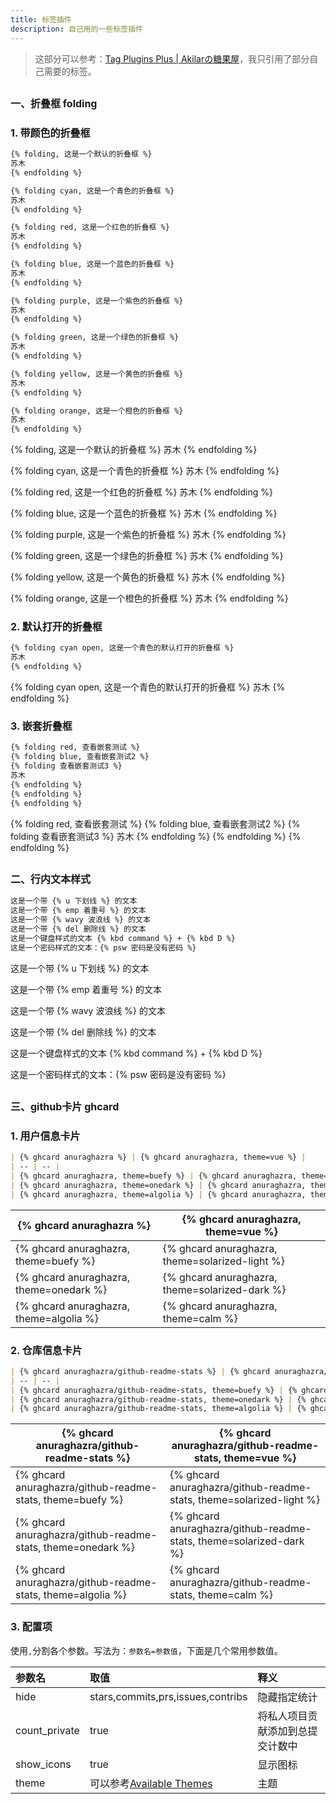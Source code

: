 ```yaml
---
title: 标签插件
description: 自己用的一些标签插件
---
```


> 这部分可以参考：[Tag Plugins Plus | Akilarの糖果屋](https://akilar.top/posts/615e2dec/)，我只引用了部分自己需要的标签。

## <font size=3>一、折叠框 folding</font>

### <font size=3>1. 带颜色的折叠框</font>

```markdown
{% folding, 这是一个默认的折叠框 %}
苏木
{% endfolding %}

{% folding cyan, 这是一个青色的折叠框 %}
苏木
{% endfolding %}

{% folding red, 这是一个红色的折叠框 %}
苏木
{% endfolding %}

{% folding blue, 这是一个蓝色的折叠框 %}
苏木
{% endfolding %}

{% folding purple, 这是一个紫色的折叠框 %}
苏木
{% endfolding %}

{% folding green, 这是一个绿色的折叠框 %}
苏木
{% endfolding %}

{% folding yellow, 这是一个黄色的折叠框 %}
苏木
{% endfolding %}

{% folding orange, 这是一个橙色的折叠框 %}
苏木
{% endfolding %}
```

{% folding, 这是一个默认的折叠框 %}
苏木
{% endfolding %}

{% folding cyan, 这是一个青色的折叠框 %}
苏木
{% endfolding %}

{% folding red, 这是一个红色的折叠框 %}
苏木
{% endfolding %}


{% folding blue, 这是一个蓝色的折叠框 %}
苏木
{% endfolding %}


{% folding purple, 这是一个紫色的折叠框 %}
苏木
{% endfolding %}


{% folding green, 这是一个绿色的折叠框 %}
苏木
{% endfolding %}


{% folding yellow, 这是一个黄色的折叠框 %}
苏木
{% endfolding %}

{% folding orange, 这是一个橙色的折叠框 %}
苏木
{% endfolding %}

### <font size=3>2. 默认打开的折叠框</font>

```markdown
{% folding cyan open, 这是一个青色的默认打开的折叠框 %}
苏木
{% endfolding %}
```

{% folding cyan open, 这是一个青色的默认打开的折叠框 %}
苏木
{% endfolding %}

### <font size=3>3. 嵌套折叠框</font>

```markdown
{% folding red, 查看嵌套测试 %}
{% folding blue, 查看嵌套测试2 %}
{% folding 查看嵌套测试3 %}
苏木
{% endfolding %}
{% endfolding %}
{% endfolding %}
```

{% folding red, 查看嵌套测试 %}
{% folding blue, 查看嵌套测试2 %}
{% folding 查看嵌套测试3 %}
苏木
{% endfolding %}
{% endfolding %}
{% endfolding %}

## <font size=3>二、行内文本样式</font>

```markdown
这是一个带 {% u 下划线 %} 的文本
这是一个带 {% emp 着重号 %} 的文本
这是一个带 {% wavy 波浪线 %} 的文本
这是一个带 {% del 删除线 %} 的文本
这是一个键盘样式的文本 {% kbd command %} + {% kbd D %}
这是一个密码样式的文本：{% psw 密码是没有密码 %}
```

这是一个带 {% u 下划线 %} 的文本

这是一个带 {% emp 着重号 %} 的文本

这是一个带 {% wavy 波浪线 %} 的文本

这是一个带 {% del 删除线 %} 的文本

这是一个键盘样式的文本 {% kbd command %} + {% kbd D %}

这是一个密码样式的文本：{% psw 密码是没有密码 %}

## <font size=3>三、github卡片 ghcard</font>

### <font size=3>1. 用户信息卡片</font>

```markdown
| {% ghcard anuraghazra %} | {% ghcard anuraghazra, theme=vue %} |
| -- | -- |
| {% ghcard anuraghazra, theme=buefy %} | {% ghcard anuraghazra, theme=solarized-light %} |
| {% ghcard anuraghazra, theme=onedark %} | {% ghcard anuraghazra, theme=solarized-dark %} |
| {% ghcard anuraghazra, theme=algolia %} | {% ghcard anuraghazra, theme=calm %} |
```

| {% ghcard anuraghazra %} | {% ghcard anuraghazra, theme=vue %} |
| -- | -- |
| {% ghcard anuraghazra, theme=buefy %} | {% ghcard anuraghazra, theme=solarized-light %} |
| {% ghcard anuraghazra, theme=onedark %} | {% ghcard anuraghazra, theme=solarized-dark %} |
| {% ghcard anuraghazra, theme=algolia %} | {% ghcard anuraghazra, theme=calm %} |

### <font size=3>2. 仓库信息卡片</font>


```markdown
| {% ghcard anuraghazra/github-readme-stats %} | {% ghcard anuraghazra/github-readme-stats, theme=vue %} |
| -- | -- |
| {% ghcard anuraghazra/github-readme-stats, theme=buefy %} | {% ghcard anuraghazra/github-readme-stats, theme=solarized-light %} |
| {% ghcard anuraghazra/github-readme-stats, theme=onedark %} | {% ghcard anuraghazra/github-readme-stats, theme=solarized-dark %} |
| {% ghcard anuraghazra/github-readme-stats, theme=algolia %} | {% ghcard anuraghazra/github-readme-stats, theme=calm %} |
```

| {% ghcard anuraghazra/github-readme-stats %} | {% ghcard anuraghazra/github-readme-stats, theme=vue %} |
| -- | -- |
| {% ghcard anuraghazra/github-readme-stats, theme=buefy %} | {% ghcard anuraghazra/github-readme-stats, theme=solarized-light %} |
| {% ghcard anuraghazra/github-readme-stats, theme=onedark %} | {% ghcard anuraghazra/github-readme-stats, theme=solarized-dark %} |
| {% ghcard anuraghazra/github-readme-stats, theme=algolia %} | {% ghcard anuraghazra/github-readme-stats, theme=calm %} |

### <font size=3>3. 配置项</font>

使用`,`分割各个参数。写法为：`参数名=参数值`，下面是几个常用参数值。

| 参数名        | 取值                                                         | 释义                             |
| :------------ | :----------------------------------------------------------- | :------------------------------- |
| hide          | stars,commits,prs,issues,contribs                            | 隐藏指定统计                     |
| count_private | true                                                         | 将私人项目贡献添加到总提交计数中 |
| show_icons    | true                                                         | 显示图标                         |
| theme         | 可以参考[Available Themes](https://github.com/anuraghazra/github-readme-stats/blob/master/themes/README.md) | 主题                             |

